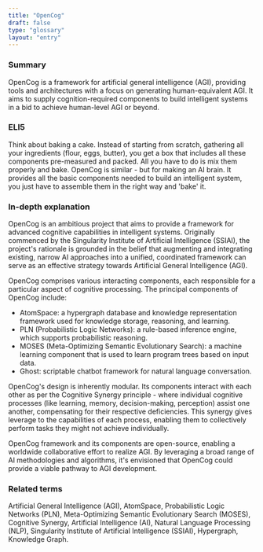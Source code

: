 ```yaml
---
title: "OpenCog"
draft: false
type: "glossary"
layout: "entry"
---
```


### Summary
OpenCog is a framework for artificial general intelligence (AGI), providing tools and architectures with a focus on generating human-equivalent AGI. It aims to supply cognition-required components to build intelligent systems in a bid to achieve human-level AGI or beyond.

### ELI5
Think about baking a cake. Instead of starting from scratch, gathering all your ingredients (flour, eggs, butter), you get a box that includes all these components pre-measured and packed. All you have to do is mix them properly and bake. OpenCog is similar - but for making an AI brain. It provides all the basic components needed to build an intelligent system, you just have to assemble them in the right way and 'bake' it.

### In-depth explanation
OpenCog is an ambitious project that aims to provide a framework for advanced cognitive capabilities in intelligent systems. Originally commenced by the Singularity Institute of Artificial Intelligence (SSIAI), the project's rationale is grounded in the belief that augmenting and integrating existing, narrow AI approaches into a unified, coordinated framework can serve as an effective strategy towards Artificial General Intelligence (AGI).

OpenCog comprises various interacting components, each responsible for a particular aspect of cognitive processing. The principal components of OpenCog include:

- AtomSpace: a hypergraph database and knowledge representation framework used for knowledge storage, reasoning, and learning.
- PLN (Probabilistic Logic Networks): a rule-based inference engine, which supports probabilistic reasoning.
- MOSES (Meta-Optimizing Semantic Evolutionary Search): a machine learning component that is used to learn program trees based on input data.
- Ghost: scriptable chatbot framework for natural language conversation.

OpenCog's design is inherently modular. Its components interact with each other as per the Cognitive Synergy principle - where individual cognitive processes (like learning, memory, decision-making, perception) assist one another, compensating for their respective deficiencies. This synergy gives leverage to the capabilities of each process, enabling them to collectively perform tasks they might not achieve individually.

OpenCog framework and its components are open-source, enabling a worldwide collaborative effort to realize AGI. By leveraging a broad range of AI methodologies and algorithms, it's envisioned that OpenCog could provide a viable pathway to AGI development.

### Related terms
Artificial General Intelligence (AGI), AtomSpace, Probabilistic Logic Networks (PLN), Meta-Optimizing Semantic Evolutionary Search (MOSES), Cognitive Synergy, Artificial Intelligence (AI), Natural Language Processing (NLP), Singularity Institute of Artificial Intelligence (SSIAI), Hypergraph, Knowledge Graph.
